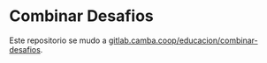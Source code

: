 # Combinar Desafios

Este repositorio se mudo a [gitlab.camba.coop/educacion/combinar-desafios](https://gitlab.camba.coop/educacion/combinar-desafios).
